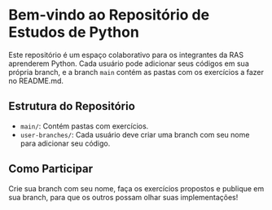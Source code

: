 # Bem-vindo ao Repositório de Estudos de Python

Este repositório é um espaço colaborativo para os integrantes da RAS aprenderem Python. Cada usuário pode adicionar seus códigos em sua própria branch, e a branch `main` contém as pastas com os exercícios a fazer no README.md.

## Estrutura do Repositório

- `main/`: Contém pastas com exercícios.
- `user-branches/`: Cada usuário deve criar uma branch com seu nome para adicionar seu código.

## Como Participar

Crie sua branch com seu nome, faça os exercícios propostos e publique em sua branch, para que os outros possam olhar suas implementações!
